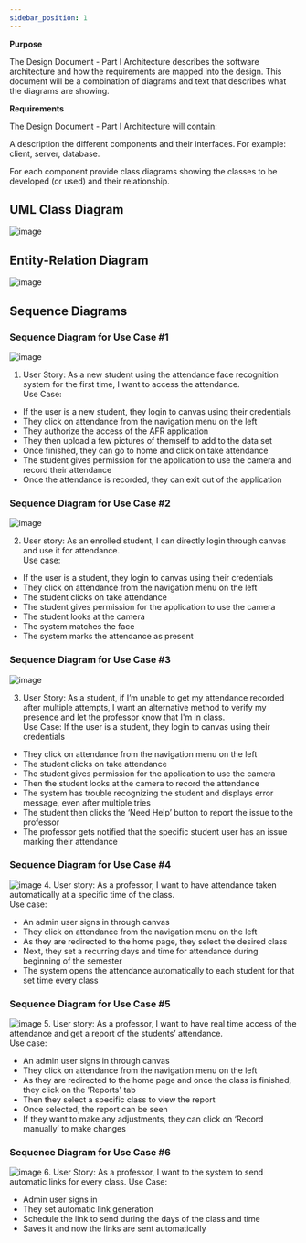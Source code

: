 ```yaml
---
sidebar_position: 1
---
```


**Purpose**

The Design Document - Part I Architecture describes the software architecture and how the requirements are mapped into the design. This document will be a combination of diagrams and text that describes what the diagrams are showing.

**Requirements**

The Design Document - Part I Architecture will contain:

A description the different components and their interfaces. For example: client, server, database.

For each component provide class diagrams showing the classes to be developed (or used) and their relationship.

## UML Class Diagram
![image](https://user-images.githubusercontent.com/78066498/192671179-b13a4c35-04a5-497a-8777-96beaa4c6744.png)

## Entity-Relation Diagram
![image](https://user-images.githubusercontent.com/78066498/192671782-2cae73c6-6593-458a-8f64-0bf4d66199cd.png)

## Sequence Diagrams

### Sequence Diagram for Use Case #1
![image](https://user-images.githubusercontent.com/78066498/192402371-df135234-e90f-4f52-bed1-8529693a1981.png)

1. User Story:
As a new student using the attendance face recognition system for the first time, I want to access the attendance.<br/>
Use Case:
- If the user is a new student, they login to canvas using their credentials
- They click on attendance from the navigation menu on the left
- They authorize the access of the AFR application
- They then upload a few pictures of themself to add to the data set
- Once finished, they can go to home and click on take attendance
- The student gives permission for the application to use the camera and record their attendance
- Once the attendance is recorded, they can exit out of the application

### Sequence Diagram for Use Case #2
![image](https://user-images.githubusercontent.com/78066498/192402541-19ed10a9-935e-4e43-b73e-033c98cdb08b.png)

2.	User story:
As an enrolled student, I can directly login through canvas and use it for attendance.<br/>
Use case:
-	If the user is a student, they login to canvas using their credentials
- They click on attendance from the navigation menu on the left
- The student clicks on take attendance
- The student gives permission for the application to use the camera
-	The student looks at the camera
-	The system matches the face
-	The system marks the attendance as present

### Sequence Diagram for Use Case #3
![image](https://user-images.githubusercontent.com/78066498/192679265-ce3a0ba6-12c6-4176-9f41-ee93a66ed3ff.png)

3. User Story: 
As a student, if I’m unable to get my attendance recorded after multiple attempts, I want an alternative method to verify my presence and let the professor know that I'm in class.<br/>
Use Case:
If the user is a student, they login to canvas using their credentials
- They click on attendance from the navigation menu on the left
- The student clicks on take attendance
- The student gives permission for the application to use the camera
-	Then the student looks at the camera to record the attendance
-	The system has trouble recognizing the student and displays error message, even after multiple tries
-	The student then clicks the ‘Need Help’ button to report the issue to the professor
-	The professor gets notified that the specific student user has an issue marking their attendance

### Sequence Diagram for Use Case #4
![image](https://user-images.githubusercontent.com/17518043/192659155-39a491aa-2339-4616-b64e-af07909343e4.png)
4.	User story:
As a professor, I want to have attendance taken automatically at a specific time of the class.<br/>
 Use case:
-	An admin user signs in through canvas
-	They click on attendance from the navigation menu on the left
-	As they are redirected to the home page, they select the desired class
-	Next, they set a recurring days and time for attendance during beginning of the semester
-	The system opens the attendance automatically to each student for that set time every class

### Sequence Diagram for Use Case #5
![image](https://user-images.githubusercontent.com/17518043/192659169-8855818d-9fef-483e-b140-d9892e951a60.png)
5.	User story:
As a professor, I want to have real time access of the attendance and get a report of the students’ attendance.<br/>
Use case: 
-	An admin user signs in through canvas
-	They click on attendance from the navigation menu on the left
-	As they are redirected to the home page and once the class is finished, they click on the 'Reports' tab
-	Then they select a specific class to view the report
-	Once selected, the report can be seen
-	If they want to make any adjustments, they can click on ‘Record manually’ to make changes

### Sequence Diagram for Use Case #6
![image](https://user-images.githubusercontent.com/78066498/192679337-da45d591-8f20-4a3c-8242-172cd9b54b09.png)
6. User Story:
As a professor, I want to the system to send automatic links for every class.
Use Case:
- Admin user signs in
- They set automatic link generation
- Schedule the link to send during the days of the class and time
- Saves it and now the links are sent automatically
